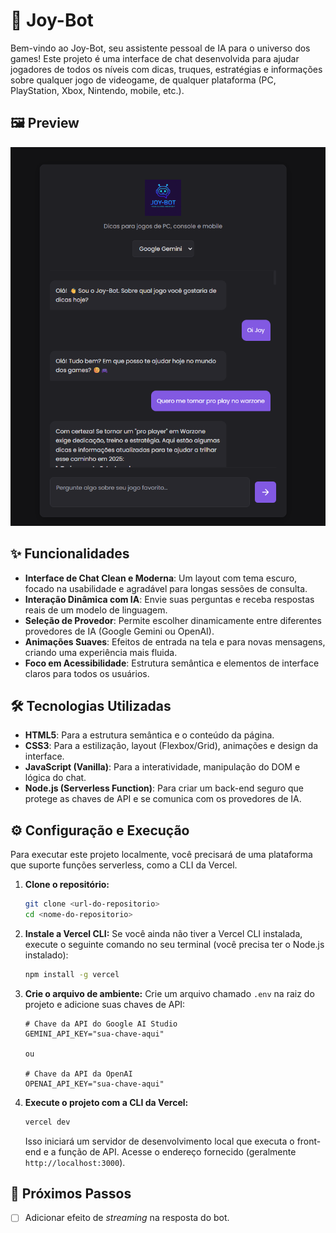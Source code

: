 # 🤖 Joy-Bot

Bem-vindo ao Joy-Bot, seu assistente pessoal de IA para o universo dos games! Este projeto é uma interface de chat desenvolvida para ajudar jogadores de todos os níveis com dicas, truques, estratégias e informações sobre qualquer jogo de videogame, de qualquer plataforma (PC, PlayStation, Xbox, Nintendo, mobile, etc.).

## 🖼️ Preview

![Preview do Joy-Bot](./assets/preview.png)

## ✨ Funcionalidades

-   **Interface de Chat Clean e Moderna**: Um layout com tema escuro, focado na usabilidade e agradável para longas sessões de consulta.
-   **Interação Dinâmica com IA**: Envie suas perguntas e receba respostas reais de um modelo de linguagem.
-   **Seleção de Provedor**: Permite escolher dinamicamente entre diferentes provedores de IA (Google Gemini ou OpenAI).
-   **Animações Suaves**: Efeitos de entrada na tela e para novas mensagens, criando uma experiência mais fluida.
-   **Foco em Acessibilidade**: Estrutura semântica e elementos de interface claros para todos os usuários.

## 🛠️ Tecnologias Utilizadas

-   **HTML5**: Para a estrutura semântica e o conteúdo da página.
-   **CSS3**: Para a estilização, layout (Flexbox/Grid), animações e design da interface.
-   **JavaScript (Vanilla)**: Para a interatividade, manipulação do DOM e lógica do chat.
-   **Node.js (Serverless Function)**: Para criar um back-end seguro que protege as chaves de API e se comunica com os provedores de IA.

## ⚙️ Configuração e Execução

Para executar este projeto localmente, você precisará de uma plataforma que suporte funções serverless, como a CLI da Vercel.

1.  **Clone o repositório:**
    ```bash
    git clone <url-do-repositorio>
    cd <nome-do-repositorio>
    ```

2.  **Instale a Vercel CLI:**
    Se você ainda não tiver a Vercel CLI instalada, execute o seguinte comando no seu terminal (você precisa ter o Node.js instalado):
    ```bash
    npm install -g vercel
    ```

3.  **Crie o arquivo de ambiente:**
    Crie um arquivo chamado `.env` na raiz do projeto e adicione suas chaves de API:
    ```
    # Chave da API do Google AI Studio
    GEMINI_API_KEY="sua-chave-aqui"

    ou

    # Chave da API da OpenAI
    OPENAI_API_KEY="sua-chave-aqui"
    ```

4.  **Execute o projeto com a CLI da Vercel:**
    ```bash
    vercel dev
    ```
    Isso iniciará um servidor de desenvolvimento local que executa o front-end e a função de API. Acesse o endereço fornecido (geralmente `http://localhost:3000`).

## 🔮 Próximos Passos

-   [ ] Adicionar efeito de *streaming* na resposta do bot.